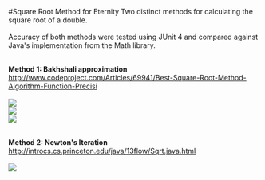 #Square Root Method for Eternity
Two distinct methods for calculating the square root of a double.
<br><br>Accuracy of both methods were tested using JUnit 4
and compared against Java's implementation from the 
Math library.

<br><b>Method 1: Bakhshali approximation</b>
<br>http://www.codeproject.com/Articles/69941/Best-Square-Root-Method-Algorithm-Function-Precisi
<br><br> <img src="http://latex.codecogs.com/gif.latex?P%20%3D%20%5Cfrac%7Bd%7D%7B2N%7D" border="0"/>
<br> <img src="http://latex.codecogs.com/gif.latex?A%20%3D%20N%20&plus;%20P" border="0"/>
<br> <img src="http://latex.codecogs.com/gif.latex?%5Csqrt%7BS%7D%20%5Capprox%20A%20-%20%5Cdfrac%20%7BP%5E%7B2%7D%7D%20%7B2A%7D" border="0"/>

<br> <b>Method 2: Newton's Iteration</b> 
<br>http://introcs.cs.princeton.edu/java/13flow/Sqrt.java.html
<br><br> <img src="http://latex.codecogs.com/gif.latex?x%20_%7Bk&plus;1%7D%20%3D%20%5Cdfrac%7B1%7D%7B2%7D%20%5Cleft%28%20x_%7Bk%7D%20&plus;%20%5Cdfrac%7Bn%7D%7Bx_%7Bk%7D%7D%20%5Cright%29" border="0"/>

